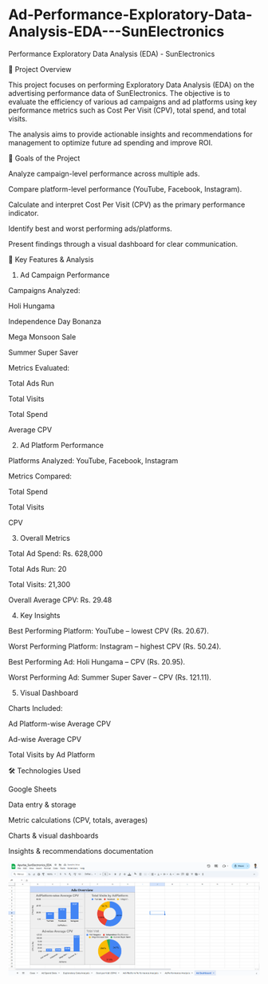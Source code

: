 # Ad-Performance-Exploratory-Data-Analysis-EDA---SunElectronics

Performance Exploratory Data Analysis (EDA) - SunElectronics

📌 Project Overview

This project focuses on performing Exploratory Data Analysis (EDA) on the advertising performance data of SunElectronics. The objective is to evaluate the efficiency of various ad campaigns and ad platforms using key performance metrics such as Cost Per Visit (CPV), total spend, and total visits.

The analysis aims to provide actionable insights and recommendations for management to optimize future ad spending and improve ROI.

🎯 Goals of the Project

Analyze campaign-level performance across multiple ads.

Compare platform-level performance (YouTube, Facebook, Instagram).

Calculate and interpret Cost Per Visit (CPV) as the primary performance indicator.

Identify best and worst performing ads/platforms.

Present findings through a visual dashboard for clear communication.

🔑 Key Features & Analysis

1. Ad Campaign Performance

Campaigns Analyzed:

Holi Hungama

Independence Day Bonanza

Mega Monsoon Sale

Summer Super Saver

Metrics Evaluated:

Total Ads Run

Total Visits

Total Spend

Average CPV

2. Ad Platform Performance

Platforms Analyzed: YouTube, Facebook, Instagram

Metrics Compared:

Total Spend

Total Visits

CPV

3. Overall Metrics

Total Ad Spend: Rs. 628,000

Total Ads Run: 20

Total Visits: 21,300

Overall Average CPV: Rs. 29.48

4. Key Insights

Best Performing Platform: YouTube – lowest CPV (Rs. 20.67).

Worst Performing Platform: Instagram – highest CPV (Rs. 50.24).

Best Performing Ad: Holi Hungama – CPV (Rs. 20.95).

Worst Performing Ad: Summer Super Saver – CPV (Rs. 121.11).

5. Visual Dashboard

Charts Included:

Ad Platform-wise Average CPV

Ad-wise Average CPV

Total Visits by Ad Platform

🛠️ Technologies Used

Google Sheets

Data entry & storage

Metric calculations (CPV, totals, averages)

Charts & visual dashboards

Insights & recommendations documentation

![Image_Alt](https://github.com/apurbadas2311/Ad-Performance-Exploratory-Data-Analysis-EDA---SunElectronics/blob/main/Ads%20Overview%20(SunElectro).png)

